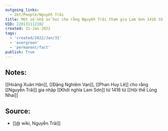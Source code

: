 ```yaml
---
outgoing_links:
  - Zet/People/Nguyễn Trãi
title: Một số nhà sử học cho rằng Nguyễn Trãi tham gia Lam Sơn 1416 từ hội thề Lũng Nhai
UID: 220131112102
created: 31-Jan-2022
tags:
  - 'created/2022/Jan/31'
  - 'evergreen'
  - 'permanent/fact'
publish: True
---
```

## Notes:
[[Hoàng Xuân Hãn]], [[Đặng Nghiêm Vạn]], [[Phan Huy Lê]] cho rằng [[Nguyễn Trãi]] gia nhập [[Khởi nghĩa Lam Sơn]] từ 1416 từ [[Hội thề Lũng Nhai]]

## Source:
- [[@ wiki, Nguyễn Trãi]]


